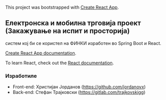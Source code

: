This project was bootstrapped with [Create React App](https://github.com/facebook/create-react-app).

## Електронска и мобилна трговија проект (Закажување на испит и просторија)

систем кој би се користел на ФИНКИ изработен во Spring Boot и React.

 [Create React App documentation](https://facebook.github.io/create-react-app/docs/getting-started).

To learn React, check out the [React documentation](https://reactjs.org/).

### Изработиле
- Front-end: Христијан Јорданов (https://github.com/jordanovx)
- Back-end: Стефан Трајковски (https://gitlab.com/trajkovskigg)
